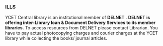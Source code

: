 ### ILLS

YCET Central library is an institutional member of **DELNET** . **DELNET is offering inter-Library loan & Document Delivery Services to its member libraries.** To access resources from DELNET please contact Librarian. You have to pay actual photocopying charges and courier charges at the YCET library while collecting the books/ journal articles.